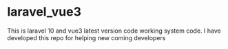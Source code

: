# laravel_vue3
This is laravel 10 and vue3 latest version code working system code. I have developed this repo for helping new coming developers
